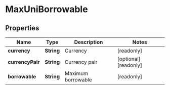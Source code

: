 

# MaxUniBorrowable

## Properties

Name | Type | Description | Notes
------------ | ------------- | ------------- | -------------
**currency** | **String** | Currency |  [readonly]
**currencyPair** | **String** | Currency pair |  [optional] [readonly]
**borrowable** | **String** | Maximum borrowable |  [readonly]



